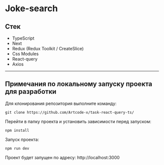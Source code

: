 # Joke-search

## Стек 

- TypeScript
- Next
- Redux (Redux Toolkit / CreateSlice)
- Css Modules
- React-query
- Axios

---

## Примечания по локальному запуску проекта для разработки

Для клонирования репозитория выполните команду:

```
git clone https://github.com/Artcode-x/task-react-query-ts/
```

Перейти в папку проекта и установить зависимости перед запуском:

```
npm install
```

Запуск проекта:

```
npm run dev
```

Проект будет запущен по адресу: http://localhost:3000
